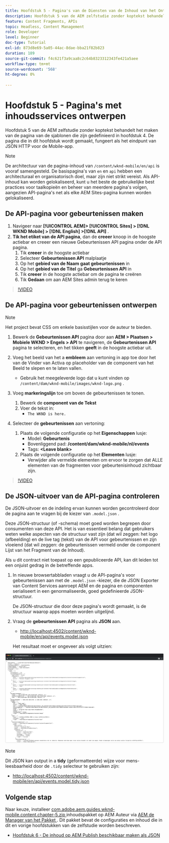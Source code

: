 ```yaml
---
title: Hoofdstuk 5 - Pagina's van de Diensten van de Inhoud van het Ontwerp - de Diensten van de Inhoud
description: Hoofdstuk 5 van de AEM zelfstudie zonder koptekst behandelt het maken van de pagina's van de sjablonen die zijn gedefinieerd in hoofdstuk 4. Deze pagina's fungeren als eindpunten voor JSON HTTP.
feature: Content Fragments, APIs
topic: Headless, Content Management
role: Developer
level: Beginner
doc-type: Tutorial
exl-id: 873d8e69-5a05-44ac-8dae-bba21f82b823
duration: 189
source-git-commit: f4c621f3a9caa8c2c64b8323312343fe421a5aee
workflow-type: tm+mt
source-wordcount: '568'
ht-degree: 0%

---
```


# Hoofdstuk 5 - Pagina&#39;s met inhoudsservices ontwerpen

Hoofdstuk 5 van de AEM zelfstudie zonder koptekst behandelt het maken van de pagina van de sjablonen die zijn gedefinieerd in hoofdstuk 4. De pagina die in dit hoofdstuk wordt gemaakt, fungeert als het eindpunt van JSON HTTP voor de Mobile-app.

>[!NOTE]
>
> De architectuur van de pagina-inhoud van `/content/wknd-mobile/en/api` is vooraf samengesteld. De basispagina&#39;s van `en` en `api` hebben een architecturaal en organisatorisch doel, maar zijn niet strikt vereist. Als API-inhoud kan worden gelokaliseerd, kunt u het beste de gebruikelijke best practices voor taalkopieën en beheer van meerdere pagina&#39;s volgen, aangezien API-pagina&#39;s net als elke AEM Sites-pagina kunnen worden gelokaliseerd.

## De API-pagina voor gebeurtenissen maken

1. Navigeer naar **[!UICONTROL AEM]> [!UICONTROL Sites] > [!DNL WKND Mobile] > [!DNL English] >[!DNL API]** .
1. **Tik het etiket van de API pagina**, dan de **creeer** knoop in de hoogste actiebar en creeer een nieuwe Gebeurtenissen API pagina onder de API pagina.
   1. Tik **creeer** in de hoogste actiebar
   1. Selecteer **Gebeurtenissen API** malplaatje
   1. Op het **gebied van de Naam** **gaat gebeurtenissen** in
   1. Op het **gebied van de Titel** ga **Gebeurtenissen API** in
   1. Tik **creeer** in de hoogste actiebar om de pagina te creëren
   1. Tik **Gedaan** om aan AEM Sites admin terug te keren

>[!VIDEO](https://video.tv.adobe.com/v/28340?quality=12&learn=on)

## De API-pagina voor gebeurtenissen ontwerpen

>[!NOTE]
>
> Het project bevat CSS om enkele basisstijlen voor de auteur te bieden.

1. Bewerk de **Gebeurtenissen API** pagina door aan **AEM > Plaatsen > Mobiele WKND > Engels > API** te navigeren, de **Gebeurtenissen API** pagina te selecteren, en het tikken **geeft** in de hoogste actiebar uit.
1. Voeg het beeld van het a **embleem** aan vertoning in app toe door het van de Vinder van Activa op placeholder van de component van het Beeld te slepen en te laten vallen.
   * Gebruik het meegeleverde logo dat u kunt vinden op `/content/dam/wknd-mobile/images/wknd-logo.png` .

1. Voeg **markeringslijn** toe om boven de gebeurtenissen te tonen.
   1. Bewerk de **component van de Tekst**
   1. Voer de tekst in:
      * `The WKND is here.`

1. Selecteer de **gebeurtenissen** aan vertoning:
   1. Plaats de volgende configuratie op het **Eigenschappen** lusje:
      * Model: **Gebeurtenis**
      * Bovenliggend pad: **/content/dam/wknd-mobile/nl/events**
      * Tags: **&lt;Leave blank>**
   1. Plaats de volgende configuratie op het **Elementen** lusje:
      * Verwijder alle vermelde elementen om ervoor te zorgen dat ALLE elementen van de fragmenten voor gebeurtenisinhoud zichtbaar zijn.

>[!VIDEO](https://video.tv.adobe.com/v/28339?quality=12&learn=on)

## De JSON-uitvoer van de API-pagina controleren

De JSON-uitvoer en de indeling ervan kunnen worden gecontroleerd door de pagina aan te vragen bij de kiezer van `.model.json` .

Deze JSON-structuur (of -schema) moet goed worden begrepen door consumenten van deze API. Het is van essentieel belang dat gebruikers weten welke aspecten van de structuur vast zijn (dat wil zeggen: het logo (afbeelding) en de live tag (tekst) van de API voor gebeurtenissen en zijn vloeiend (dat wil zeggen: de gebeurtenissen vermeld onder de component Lijst van het Fragment van de Inhoud).

Als u dit contract niet toepast op een gepubliceerde API, kan dit leiden tot een onjuist gedrag in de betreffende apps.

1. In nieuwe browsertabbladen vraagt u de API-pagina&#39;s voor gebeurtenissen aan met de `.model.json` -kiezer, die de JSON Exporter van Content Services aanroept AEM en de pagina en componenten serialiseert in een genormaliseerde, goed gedefinieerde JSON-structuur.

   De JSON-structuur die door deze pagina&#39;s wordt gemaakt, is de structuur waarop apps moeten worden uitgelijnd.

1. Vraag de **gebeurtenissen API** pagina als **JSON** aan.

   * [ http://localhost:4502/content/wknd-mobile/en/api/events.model.json](http://localhost:4502/content/wknd-mobile/en/api/events.model.tidy.json)

   Het resultaat moet er ongeveer als volgt uitzien:

![ AEM de Uitvoer van de Diensten JSON van de Inhoud ](assets/chapter-5/json-output.png)

>[!NOTE]
>
> Dit JSON kan output in a **tidy** (geformatteerde) wijze voor mens-leesbaarheid door de `.tidy` selecteur te gebruiken zijn:
> * [ http://localhost:4502/content/wknd-mobile/en/api/events.model.tidy.json](http://localhost:4502/content/wknd-mobile/en/api/events.model.tidy.json)

## Volgende stap

Naar keuze, installeer [ com.adobe.aem.guides.wknd-mobile.content.chapter-5.zip ](https://github.com/adobe/aem-guides-wknd-mobile/releases/latest) inhoudspakket op AEM Auteur via [ AEM de Manager van het Pakket ](http://localhost:4502/crx/packmgr/index.jsp). Dit pakket bevat de configuraties en inhoud die in dit en vorige hoofdstukken van de zelfstudie worden beschreven.

* [Hoofdstuk 6 - De inhoud op AEM Publish beschikbaar maken als JSON](./chapter-6.md)
